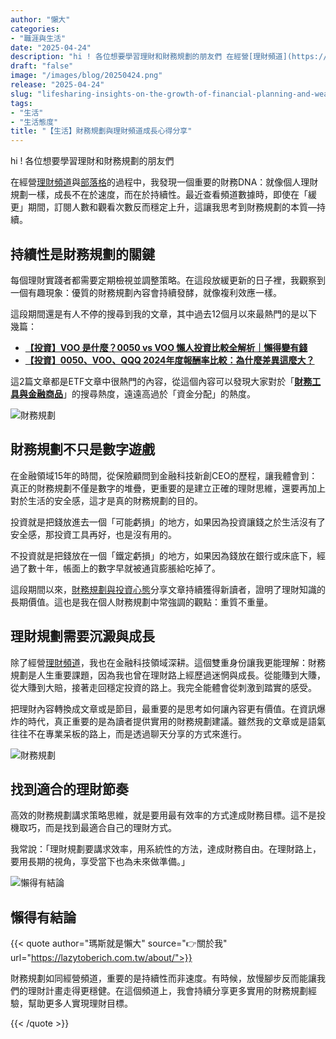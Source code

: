 ```yaml
---
author: "懶大"
categories:
- "職涯與生活"
date: "2025-04-24"
description: "hi ! 各位想要學習理財和財務規劃的朋友們 在經營[理財頻道](https://lazytoberich.com.tw/podcast/)與[部落格](https://lazytoberich.com.tw/)的過程中，我發現一個重要的財務DNA：就像個人理財規劃一樣，成長不在於速度，而在於持續性。最近查看頻道..."
draft: "false"
image: "/images/blog/20250424.png"
release: "2025-04-24"
slug: "lifesharing-insights-on-the-growth-of-financial-planning-and-wealth-management-channels"
tags:
- "生活"
- "生活態度"
title: "【生活】財務規劃與理財頻道成長心得分享"
---
```

hi ! 各位想要學習理財和財務規劃的朋友們

在經營[理財頻道](https://lazytoberich.com.tw/podcast/)與[部落格](https://lazytoberich.com.tw/)的過程中，我發現一個重要的財務DNA：就像個人理財規劃一樣，成長不在於速度，而在於持續性。最近查看頻道數據時，即使在「緩更」期間，訂閱人數和觀看次數反而穩定上升，這讓我思考到財務規劃的本質—持續。

## 持續性是財務規劃的關鍵

每個理財實踐者都需要定期檢視並調整策略。在這段放緩更新的日子裡，我觀察到一個有趣現象：優質的財務規劃內容會持續發酵，就像複利效應一樣。

這段期間還是有人不停的搜尋到我的文章，其中過去12個月以來最熱門的是以下幾篇：

- [**【投資】VOO 是什麼？0050 vs VOO 懶人投資比較全解析｜懶得變有錢**](https://lazytoberich.com.tw/blog/investing-affordable-vs-luxury-etf-comparison/)
- [**【投資】0050、VOO、QQQ 2024年度報酬率比較：為什麼差異這麼大？**](https://lazytoberich.com.tw/blog/investment-comparison-of-the-2024-annual-returns-of-0050-voo-and-qqq-why-is-there-such-a-big-difference/)

這2篇文章都是ETF文章中很熱門的內容，從這個內容可以發現大家對於「[**財務工具與金融商品**](https://lazytoberich.com.tw/categories/%E8%B2%A1%E5%8B%99%E5%B7%A5%E5%85%B7%E8%88%87%E9%87%91%E8%9E%8D%E5%95%86%E5%93%81/)」的搜尋熱度，遠遠高過於「資金分配」的熱度。

![財務規劃](https://images.unsplash.com/photo-1607459726451-44808af96022?ixlib=rb-4.0.3&q=85&fm=jpg&crop=entropy&cs=srgb)
## 財務規劃不只是數字遊戲

在金融領域15年的時間，從保險顧問到金融科技新創CEO的歷程，讓我體會到：真正的財務規劃不僅是數字的堆疊，更重要的是建立正確的理財思維，還要再加上對於生活的安全感，這才是真的財務規劃的目的。

投資就是把錢放進去一個「可能虧損」的地方，如果因為投資讓錢之於生活沒有了安全感，那投資工具再好，也是沒有用的。

不投資就是把錢放在一個「鐵定虧損」的地方，如果因為錢放在銀行或床底下，經過了數十年，帳面上的數字早就被通貨膨脹給吃掉了。

這段期間以來，[財務規劃與投資心態](https://lazytoberich.com.tw/categories/%E8%B2%A1%E5%8B%99%E5%B7%A5%E5%85%B7%E8%88%87%E9%87%91%E8%9E%8D%E5%95%86%E5%93%81/)分享文章持續獲得新讀者，證明了理財知識的長期價值。這也是我在個人財務規劃中常強調的觀點：重質不重量。

## 理財規劃需要沉澱與成長

除了經營[理財頻道](https://lazytoberich.com.tw/podcast/)，我也在金融科技領域深耕。這個雙重身份讓我更能理解：財務規劃是人生重要課題，因為我也曾在理財路上經歷過迷惘與成長。從能賺到大賺，從大賺到大賠，接著走回穩定投資的路上。我完全能體會從刺激到踏實的感受。

把理財內容轉換成文章或是節目，最重要的是思考如何讓內容更有價值。在資訊爆炸的時代，真正重要的是為讀者提供實用的財務規劃建議。雖然我的文章或是語氣往往不在專業呆板的路上，而是透過聊天分享的方式來進行。

![財務規劃](https://images.unsplash.com/photo-1501139083538-0139583c060f?ixlib=rb-4.0.3&q=85&fm=jpg&crop=entropy&cs=srgb)

## 找到適合的理財節奏

高效的財務規劃講求策略思維，就是要用最有效率的方式達成財務目標。這不是投機取巧，而是找到最適合自己的理財方式。

我常說：「理財規劃要講求效率，用系統性的方法，達成財務自由。在理財路上，要用長期的視角，享受當下也為未來做準備。」


![懶得有結論](/images/blog/lazytobeconclude.svg)

## 懶得有結論

{{< quote author="瑪斯就是懶大" source="👉關於我" url="https://lazytoberich.com.tw/about/">}}

財務規劃如同經營頻道，重要的是持續性而非速度。有時候，放慢腳步反而能讓我們的理財計畫走得更穩健。在這個頻道上，我會持續分享更多實用的財務規劃經驗，幫助更多人實現理財目標。


{{< /quote >}}